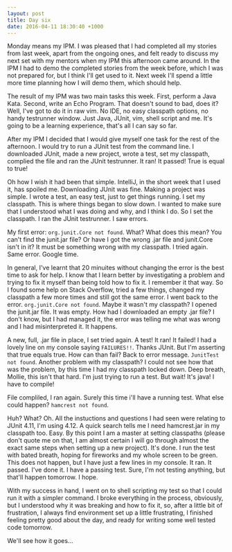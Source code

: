```yaml
---
layout: post
title: Day six
date: 2016-04-11 18:30:40 +1000
---
```


Monday means my IPM.  I was pleased that I had completed all my stories from last week, apart from the ongoing ones, and felt ready to discuss my next set with my mentors when my IPM this afternoon came around.  In the IPM I had to demo the completed stories from the week before, which I was not prepared for, but I think I'll get used to it.  Next week I'll spend a little more time planning how I will demo them, which should help.

The result of my IPM was two main tasks this week.  First, perform a Java Kata.  Second, write an Echo Program.  That doesn't sound to bad, does it?  Well, I've got to do it in raw vim.  No IDE, no easy classpath options, no handy testrunner window.  Just Java, JUnit, vim, shell script and me.  It's going to be a learning experience, that's all I can say so far.

After my IPM I decided that I would give myself one task for the rest of the afternoon.  I would try to run a JUnit test from the command line.  I downloaded JUnit, made a new project, wrote a test, set my classpath, complied the file and ran the JUnit testrunner.  It ran!  It passed!  True is equal to true!

Oh how I wish it had been that simple.  IntelliJ, in the short week that I used it, has spoiled me.  Downloading JUnit was fine.  Making a project was simple.  I wrote a test, an easy test, just to get things running. I set my classpath.  This is where things began to slow down.  I wanted to make sure that I understood what I was doing and why, and I think I do.  So I set the classpath. I ran the JUnit testrunner.  I saw errors.

My first error: `org.junit.Core not found`.  What?  What does this mean?  You can't find the junit.jar file? Or have I got the wrong .jar file and junit.Core isn't in it? It must be something wrong with my classpath.  I tried again.  Same error.  Google time.

In general, I've learnt that 20 minuites without changing the error is the best time to ask for help.  I know that I learn better by investigating a problem and trying to fix it myself than being told how to fix it.  I remember it that way.  So I found some help on Stack Overflow, tried a few things, changed my classpath a few more times and still got the same error.  I went back to the error. `org.junit.Core not found`.  Maybe it wasn't my classpath?  I opened the junit.jar file.  It was empty.  How had I downloaded an empty .jar file?  I don't know, but I had managed it, the error was telling me what was wrong and I had misinterpreted it.  It happens.

A new, full, .jar file in place, I set tried again.  A test!  It ran!  It failed!  I had a lovely line on my console saying `FAILURES!!`.  Thanks JUnit.  But I'm asserting that true equals true.  How can than fail?  Back to error message. `JunitTest not found`.  Another problem with my classpath?  I could not see how that was the problem, by this time I had my classpath locked down.  Deep breath, Mollie, this isn't that hard.  I'm just trying to run a test. But wait!  It's java!  I have to compile!

File compliled, I ran again.  Surely this time i'll have a running test.  What else could happen? `hamcrest not found`.

Huh? What? Oh.  All the instuctions and questions I had seen were relating to JUnit 4.11,  I'm using 4.12.  A quick search tells me I need hamcrest.jar in my classpath too.  Easy.  By this point I am a master at setting classpaths (please don't quote me on that, I am almost certain I will go through almost the exact same steps when setting up a new project).  It's done.  I run the test with bated breath, hoping for fireworks and my whole screen to be green.  This does not happen, but I have just a few lines in my console.  It ran.  It passed.  I've done it.  I have a passing test.  Sure, I'm not testing anything, but that'll happen tomorrow.  I hope.

With my success in hand, I went on to shell scripting my test so that I could run it with a simpler command.  I broke everything in the process, obviously, but I understood why it was breaking and how to fix it, so, after a little bit of frustration, I always find environment set up a little frustrating, I finished feeling pretty good about the day, and ready for writing some well tested code tomorrow.

We'll see how it goes...


